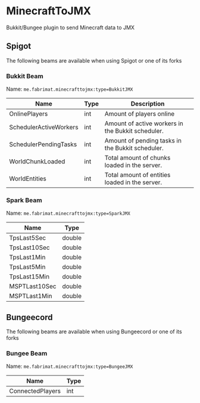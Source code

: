 # MinecraftToJMX
Bukkit/Bungee plugin to send Minecraft data to JMX

## Spigot
The following beams are available when using Spigot or one of its forks
### Bukkit Beam
Name: `me.fabrimat.minecrafttojmx:type=BukkitJMX`

| Name | Type | Description |
| ------------- | ------------- | ------------- |
| OnlinePlayers  | int | Amount of players online |
| SchedulerActiveWorkers  | int | Amount of active workers in the Bukkit scheduler. |
| SchedulerPendingTasks  | int | Amount of pending tasks in the Bukkit scheduler. |
| WorldChunkLoaded  | int | Total amount of chunks loaded in the server. |
| WorldEntities  | int | Total amount of entities loaded in the server. |
### Spark Beam
Name: `me.fabrimat.minecrafttojmx:type=SparkJMX`

| Name | Type |
| ------------- | ------------- |
| TpsLast5Sec  | double |
| TpsLast10Sec  | double |
| TpsLast1Min  | double |
| TpsLast5Min  | double |
| TpsLast15Min  | double |
| MSPTLast10Sec  | double |
| MSPTLast1Min  | double |
## Bungeecord
The following beams are available when using Bungeecord or one of its forks

### Bungee Beam
Name: `me.fabrimat.minecrafttojmx:type=BungeeJMX`

| Name | Type |
| ------------- | ------------- |
| ConnectedPlayers  | int |
